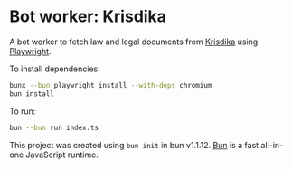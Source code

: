 # Bot worker: Krisdika

A bot worker to fetch law and legal documents from [Krisdika](https://ocs.go.th/) using [Playwright](https://playwright.dev).

To install dependencies:

```bash
bunx --bun playwright install --with-deps chromium
bun install
```

To run:

```bash
bun --bun run index.ts
```

This project was created using `bun init` in bun v1.1.12. [Bun](https://bun.sh) is a fast all-in-one JavaScript runtime.
